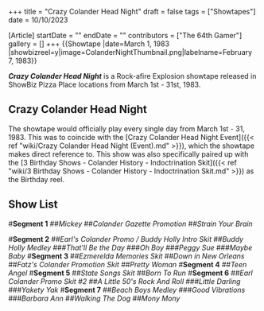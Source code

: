 +++
title = "Crazy Colander Head Night"
draft = false
tags = ["Showtapes"]
date = 10/10/2023

[Article]
startDate = ""
endDate = ""
contributors = ["The 64th Gamer"]
gallery = []
+++
{{Showtape
|date=March 1, 1983
|showbizreel=y|image=ColanderNightThumbnail.png|labelname=February 7, 1983}}

<b><i>Crazy Colander Head Night</b></i> is a Rock-afire Explosion showtape released in ShowBiz Pizza Place locations from March 1st - 31st, 1983.

<h2> Crazy Colander Head Night </h2>
The showtape would officially play every single day from March 1st - 31, 1983. This was to coincide with the [Crazy Colander Head Night Event]({{< ref "wiki/Crazy Colander Head Night (Event).md" >}}), which the showtape makes direct reference to. This show was also specifically paired up with the [3 Birthday Shows - Colander History - Indoctrination Skit]({{< ref "wiki/3 Birthday Shows - Colander History - Indoctrination Skit.md" >}}) as the Birthday reel.

<h2>Show List</h2>
#<b>Segment 1</b>
##<i>Mickey</i>
##<i>Colander Gazette Promotion</i>
##<i>Strain Your Brain</i>

#<b>Segment 2</b>
##<i>Earl's Colander Promo / Buddy Holly Intro Skit</i>
##<i>Buddy Holly Medley</i>
###<i>That'll Be the Day</i>
###<i>Oh Boy</i>
###<i>Peggy Sue</i>
###<i>Maybe Baby</i>
#<b>Segment 3</b>
##<i>Ezmerelda Memories Skit</i>
##<i>Down in New Orleans</i>
##<i>Fatz's Colander Promotion Skit</i>
##<i>Pretty Woman</i>
#<b>Segment 4</b>
##<i>Teen Angel</i>
#<b>Segment 5</b>
##<i>State Songs Skit</i>
##<i>Born To Run</i>
#<b>Segment 6</b>
##<i>Earl Colander Promo Skit #2</i>
##<i>A Little 50's Rock And Roll</i>
###<i>Little Darling</i>
###<i>Yakety Yak</i>
#<b>Segment 7</b>
##<i>Beach Boys Medley</i>
###<i>Good Vibrations</i>
###<i>Barbara Ann</i>
##<i>Walking The Dog</i>
##<i>Mony Mony</i>



